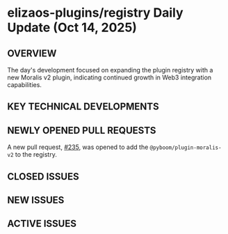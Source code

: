 # elizaos-plugins/registry Daily Update (Oct 14, 2025)
## OVERVIEW 
The day's development focused on expanding the plugin registry with a new Moralis v2 plugin, indicating continued growth in Web3 integration capabilities.

## KEY TECHNICAL DEVELOPMENTS

## NEWLY OPENED PULL REQUESTS
A new pull request, [#235](https://github.com/elizaos-plugins/registry/pull/235), was opened to add the `@pyboom/plugin-moralis-v2` to the registry.

## CLOSED ISSUES

## NEW ISSUES

## ACTIVE ISSUES